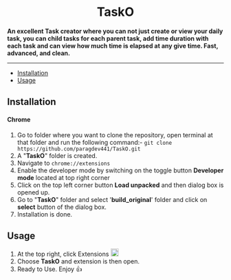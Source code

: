 <h1 align="center">
TaskO
</h1>

**An excellent Task creator where you can not just create or view your daily task, you can child tasks for each parent task, add time duration with each task and can view how much time is elapsed at any give time. Fast, advanced, and clean.**

---

- [Installation](#installation)
- [Usage](#usage)

## Installation

#### Chrome

1. Go to folder where you want to clone the repository, open terminal at that folder and run the following command:- `git clone https://github.com/paragdev441/TaskO.git`
2. A "**TaskO**" folder is created.
3. Navigate to `chrome://extensions`
4. Enable the developer mode by switching on the toggle button **Developer mode** located at top right corner
5. Click on the top left corner button **Load unpacked** and then dialog box is opened up.
6. Go to "**TaskO**" folder and select '**build_original**' folder and click on **select** button of the dialog box.
7. Installation is done.

## Usage

1.  At the top right, click Extensions <img src="//lh3.googleusercontent.com/5nlvcUtFevZLAkSJALBl5Fa8thP_-mGFnUngJLuAFzt0jws-Lr09I9mIfawW4vKiT6k=w36-h36" width="18" height="18" alt="" data-mime-type="image/png">
2.  Choose **TaskO** and extension is then open.
3.  Ready to Use. Enjoy 👍
